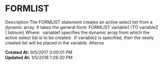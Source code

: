 # FORMLIST

Description The FORMLIST statement creates an active select list from a dynamic array. It takes the general form: FORMLIST variable1 {TO variable2 | listnum} Where:  variable1 specifies the dynamic array from which the active select list is to be created.  If variable2 is specified, then the newly created list will be placed in the variable. Alterna  

**Created At:** 9/5/2017 3:00:01 PM  
**Updated At:** 1/5/2018 1:28:20 PM  

